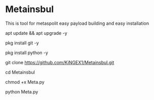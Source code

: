 # Metainsbul
This is tool for metaspolit easy payload building and easy installation 

apt update && apt upgrade -y

pkg install git -y

pkg install python -y

git clone https://github.com/KiNGEX1/Metainsbul.git

cd Metainsbul

chmod +x Meta.py

python Meta.py
